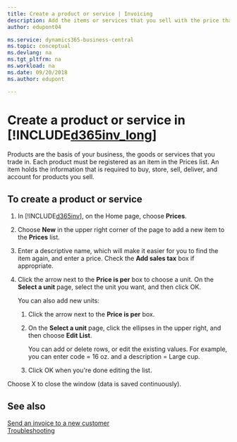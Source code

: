 ```yaml
---
title: Create a product or service | Invoicing
description: Add the items or services that you sell with the price that you want to set. You also have a choice between different units of measure for each product or service. 
author: edupont04

ms.service: dynamics365-business-central
ms.topic: conceptual
ms.devlang: na
ms.tgt_pltfrm: na
ms.workload: na
ms.date: 09/20/2018
ms.author: edupont

---
```

# Create a product or service in [!INCLUDE[d365inv_long](includes/d365inv_long.md)]
Products are the basis of your business, the goods or services that you trade in. Each product must be registered as an item in the Prices list. An item holds the information that is required to buy, store, sell, deliver, and account for products you sell.  

## To create a product or service
1. In [!INCLUDE[d365inv](includes/d365inv.md)], on the Home page, choose **Prices**.  
2. Choose **New** in the upper right corner of the page  to add a new item to the **Prices** list.  
3. Enter a descriptive name, which will make it easier for you to find the item again, and enter a price. Check the **Add sales tax** box if appropriate.  
4. Click the arrow next to the **Price is per** box to choose a unit. On the **Select a unit** page, select the unit you want, and then click OK.  

    You can also add new units:  

    1. Click the arrow next to the **Price is per** box.  
    2. On the **Select a unit** page, click the ellipses in the upper right, and then choose **Edit List**.  

        You can add or delete rows, or edit the existing values. For example, you can enter code = 16 oz. and a description = Large cup.  

    3. Click OK when you're done editing the list.

Choose X to close the window (data is saved continuously).

## See also

[Send an invoice to a new customer](send-invoice.md)  
[Troubleshooting](about-troubleshooting.md)  
